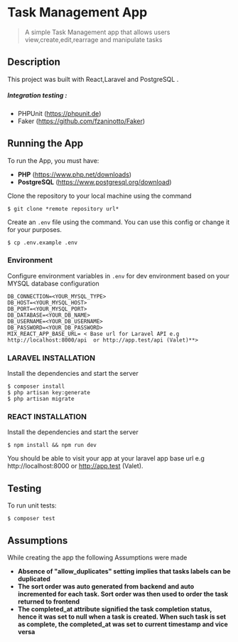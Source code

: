 
# Task Management App 
> A simple Task Management app that allows users view,create,edit,rearrage and manipulate tasks

## Description
This project was built with React,Laravel and PostgreSQL .

##### Integration testing :
- PHPUnit (https://phpunit.de)
- Faker (https://github.com/fzaninotto/Faker)

## Running the App
To run the App, you must have:
- **PHP** (https://www.php.net/downloads)
- **PostgreSQL** (https://www.postgresql.org/download)

Clone the repository to your local machine using the command
```console
$ git clone *remote repository url*
```

Create an `.env` file using the command. You can use this config or change it for your purposes.

```console
$ cp .env.example .env
```


### Environment
Configure environment variables in `.env` for dev environment based on your MYSQL database configuration

```  
DB_CONNECTION=<YOUR_MYSQL_TYPE>
DB_HOST=<YOUR_MYSQL_HOST>
DB_PORT=<YOUR_MYSQL_PORT>
DB_DATABASE=<YOUR_DB_NAME>
DB_USERNAME=<YOUR_DB_USERNAME>
DB_PASSWORD=<YOUR_DB_PASSWORD>
MIX_REACT_APP_BASE_URL= < Base url for Laravel API e.g  http://localhost:8000/api  or http://app.test/api (Valet)**>
```

### LARAVEL INSTALLATION
Install the dependencies and start the server

```console
$ composer install
$ php artisan key:generate
$ php artisan migrate
```

### REACT INSTALLATION
Install the dependencies and start the server

```console
$ npm install && npm run dev
```

You should be able to visit your app at your laravel app base url e.g  http://localhost:8000  or http://app.test (Valet).

## Testing
To run unit tests:
```console
$ composer test
```

## Assumptions
While creating the app the following Assumptions were made
- **Absence of "allow_duplicates" setting implies that tasks labels can be duplicated** 
- **The sort order was auto generated from backend and auto incremented for each task. Sort order was then used to order the task returned to frontend**
- **The completed_at attribute signified the task completion status, hence it was set to null when a task is created. When such
task is set as complete, the completed_at was set to current timestamp and vice versa**

